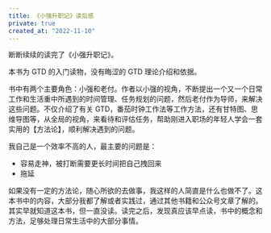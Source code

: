 ```yaml
---
title: 《小强升职记》读后感
private: true
created_at: "2022-11-10"
---
```


断断续续的读完了《小强升职记》。

本书为 GTD 的入门读物，没有晦涩的 GTD 理论介绍和依据。

书中有两个主要角色：小强和老付。作者以小强的视角，不断提出一个又一个日常工作和生活重中所遇到的时间管理、任务规划的问题，然后老付作为导师，来解决这些问题。不仅介绍了有关 GTD，番茄时钟工作法等工作方法，还有甘特图、思维导图等，从全局的视角，来看待和评估任务，帮助刚进入职场的年轻人学会一套实用的【方法论】，顺利解决遇到的问题。

我自己是一个效率不高的人，最主要的问题是：

- 容易走神，被打断需要更长时间把自己拽回来
- 拖延

如果没有一定的方法论，随心所欲的去做事，我这样的人简直是什么也做不了。这本书中的内容，大部分我都了解或者实践过，通过其他书籍和公众号文章了解的。其实早就知道这本书，但一直没读。读完之后，发现真应该早点读，书中的概念和方法，足够处理日常生活中的大部分事情。
